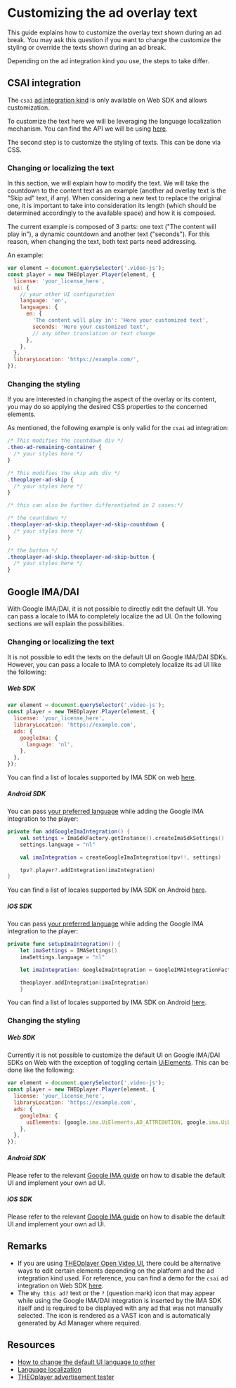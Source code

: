# Customizing the ad overlay text

This guide explains how to customize the overlay text shown during an ad break. You may ask this question if you want to change the customize the styling or override the texts shown during an ad break.

Depending on the ad integration kind you use, the steps to take differ.

## CSAI integration

The `csai` [ad integration kind](pathname:///theoplayer/v10/api-reference/web/types/AdIntegrationKind.html) is only available on Web SDK and allows customization.

To customize the text here we will be leveraging the language localization mechanism. You can find the API we will be using [here](pathname:///theoplayer/v10/api-reference/web/interfaces/UIConfiguration.html#language).

The second step is to customize the styling of texts. This can be done via CSS.

### Changing or localizing the text

In this section, we will explain how to modify the text. We will take the countdown to the content text as an example (another ad overlay text is the "Skip ad" text, if any). When considering a new text to replace the original one, it is important to take into consideration its length (which should be determined accordingly to the available space) and how it is composed.

The current example is composed of 3 parts: one text ("The content will play in"), a dynamic countdown and another text ("seconds"). For this reason, when changing the text, both text parts need addressing.

An example:

```js
var element = document.querySelector('.video-js');
const player = new THEOplayer.Player(element, {
  license: 'your_license_here',
  ui: {
    // your other UI configuration
    language: 'en',
    languages: {
      en: {
        'The content will play in': 'Here your customized text',
        seconds: 'Here your customized text',
        // any other translation or text change
      },
    },
  },
  libraryLocation: 'https://example.com/',
});
```

### Changing the styling

If you are interested in changing the aspect of the overlay or its content, you may do so applying the desired CSS properties to the concerned elements.

As mentioned, the following example is only valid for the `csai` ad integration:

```css
/* This modifies the countdown div */
.theo-ad-remaining-container {
  /* your styles here */
}

/* This modifies the skip ads div */
.theoplayer-ad-skip {
  /* your styles here */
}

/* this can also be further differentiated in 2 cases:*/

/* the countdown */
.theoplayer-ad-skip.theoplayer-ad-skip-countdown {
  /* your styles here */
}

/* the button */
.theoplayer-ad-skip.theoplayer-ad-skip-button {
  /* your styles here */
}
```

## Google IMA/DAI

With Google IMA/DAI, it is not possible to directly edit the default UI. You can pass a locale to IMA to completely localize the ad UI. On the following sections we will explain the possibilities.

### Changing or localizing the text

It is not possible to edit the texts on the default UI on Google IMA/DAI SDKs. However, you can pass a locale to IMA to completely localize its ad UI like the following:

##### Web SDK

```javascript
var element = document.querySelector('.video-js');
const player = new THEOplayer.Player(element, {
  license: 'your_license_here',
  libraryLocation: 'https://example.com',
  ads: {
    googleIma: {
      language: 'nl',
    },
  },
});
```

You can find a list of locales supported by IMA SDK on web [here](https://developers.google.com/interactive-media-ads/docs/sdks/html5/client-side/localization#locale-codes).

##### Android SDK

You can pass [your preferred language](<https://developers.google.com/interactive-media-ads/docs/sdks/android/client-side/api/reference/com/google/ads/interactivemedia/v3/api/ImaSdkSettings.html#setLanguage(java.lang.String)>) while adding the Google IMA integration to the player:

```kotlin
private fun addGoogleImaIntegration() {
    val settings = ImaSdkFactory.getInstance().createImaSdkSettings()
    settings.language = "nl"

    val imaIntegration = createGoogleImaIntegration(tpv!!, settings)

    tpv?.player?.addIntegration(imaIntegration)
}
```

You can find a list of locales supported by IMA SDK on Android [here](https://developers.google.com/interactive-media-ads/docs/sdks/android/client-side/localization#locale-codes).

##### iOS SDK

You can pass [your preferred language](https://developers.google.com/interactive-media-ads/docs/sdks/ios/client-side/reference/Classes/IMASettings#language) while adding the Google IMA integration to the player:

```swift
private func setupImaIntegration() {
    let imaSettings = IMASettings()
    imaSettings.language = "nl"

    let imaIntegration: GoogleImaIntegration = GoogleIMAIntegrationFactory.createIntegration(on: self.theoplayer!, with: imaSettings)

    theoplayer.addIntegration(imaIntegration)
    }
```

You can find a list of locales supported by IMA SDK on Android [here](https://developers.google.com/interactive-media-ads/docs/sdks/ios/client-side/localization#locale-codes).

### Changing the styling

##### Web SDK

Currently it is not possible to customize the default UI on Google IMA/DAI SDKs on Web with the exception of toggling certain [UiElements](https://developers.google.com/interactive-media-ads/docs/sdks/html5/client-side/reference/js/google.ima#.UiElements). This can be done like the following:

```javascript
var element = document.querySelector('.video-js');
const player = new THEOplayer.Player(element, {
  license: 'your_license_here',
  libraryLocation: 'https://example.com',
  ads: {
    googleIma: {
      uiElements: [google.ima.UiElements.AD_ATTRIBUTION, google.ima.UiElements.COUNTDOWN],
    },
  },
});
```

##### Android SDK

Please refer to the relevant [Google IMA guide](https://developers.google.com/interactive-media-ads/docs/sdks/android/client-side/custom-ui) on how to disable the default UI and implement your own ad UI.

##### iOS SDK

Please refer to the relevant [Google IMA guide](https://developers.google.com/interactive-media-ads/docs/sdks/ios/client-side/custom-ui) on how to disable the default UI and implement your own ad UI.

## Remarks

- If you are using [THEOplayer Open Video UI](https://www.theoplayer.com/product/open-video-ui), there could be alternative ways to edit certain elements depending on the platform and the ad integration kind used. For reference, you can find a demo for the `csai` ad integration on Web SDK [here](https://www.theoplayer.com/docs/open-video-ui/web/examples/ads/).
- The `Why this ad?` text or the `?` (question mark) icon that may appear while using the Google IMA/DAI integration is inserted by the IMA SDK itself and is required to be displayed with any ad that was not manually selected. The icon is rendered as a VAST icon and is automatically generated by Ad Manager where required.

## Resources

- [How to change the default UI language to other](../../how-to-guides/11-ui/08-how-to-change-default-UI-language-to-other.md)
- [Language localization](https://www.theoplayer.com/theoplayer-demo-language-localization)
- [THEOplayer advertisement tester](https://www.theoplayer.com/theoplayer-demo-advertisement-tester-vpaid-vast-vmap)
